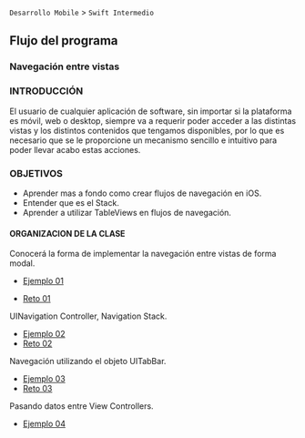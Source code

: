 
`Desarrollo Mobile` > `Swift Intermedio` 

## Flujo del programa  
### Navegación entre vistas

### INTRODUCCIÓN

El usuario de cualquier aplicación de software, sin importar si la plataforma es móvil, web o desktop, siempre va a requerir poder acceder a las distintas vistas y los distintos contenidos que tengamos disponibles, por lo que es necesario que se le proporcione un mecanismo sencillo e intuitivo para poder llevar acabo estas acciones.

### OBJETIVOS 

- Aprender mas a fondo como crear flujos de navegación en iOS.
- Entender que es el Stack.
- Aprender a utilizar TableViews en flujos de navegación.

#### ORGANIZACION DE LA CLASE 

Conocerá la forma de implementar la navegación entre vistas de forma modal.

- [Ejemplo 01](Ejemplo-01)

- [Reto 01](Reto-01)

UINavigation Controller, Navigation Stack.

- [Ejemplo 02](Ejemplo-02)
- [Reto 02](Reto-02)

Navegación utilizando el objeto UITabBar.

- [Ejemplo 03](Ejemplo-03)
- [Reto 03](Reto-03)

Pasando datos entre View Controllers.

- [Ejemplo 04](Ejemplo-04)



